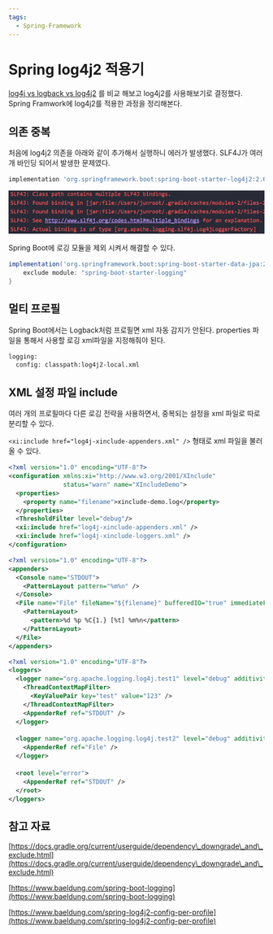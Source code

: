 ```yaml
---
tags:
  - Spring-Framework
---
```

# Spring log4j2 적용기

[log4j vs logback vs log4j2](../../../3.Resource/%ED%94%84%EB%A0%88%EC%9E%84%EC%9B%8C%ED%81%AC%EB%9D%BC%EC%9D%B4%EB%B8%8C%EB%9F%AC%EB%A6%AC/Java%202aba8d7bf7a9430b9a385fe9ca1a4cb3/log4j%20vs%20logback%20vs%20log4j2%20a1c266d438b04521972f03ca86d9abcf.md) 를 비교 해보고 log4j2를 사용해보기로 결정했다. Spring Framwork에 log4j2를 적용한 과정을 정리해본다.

## 의존 중복

처음에 log4j2 의존을 아래와 같이 추가해서 실행하니 에러가 발생했다. SLF4J가 여러 개 바인딩 되어서 발생한 문제였다.

```groovy
implementation 'org.springframework.boot:spring-boot-starter-log4j2:2.6.3'
```

![Untitled](assets/Untitled-4552367.png)

Spring Boot에 로깅 모듈을 제외 시켜서 해결할 수 있다.

```groovy
implementation('org.springframework.boot:spring-boot-starter-data-jpa:2.6.2') {
	exclude module: "spring-boot-starter-logging"
}
```

## 멀티 프로필

Spring Boot에서는 Logback처럼 프로필면 xml 자동 감지가 안된다. properties 파일을 통해서 사용할 로깅 xml파일을 지정해줘야 된다.

```bash
logging:
  config: classpath:log4j2-local.xml
```

## XML 설정 파일 include

여러 개의 프로필마다 다른 로깅 전략을 사용하면서, 중복되는 설정을 xml 파일로 따로 분리할 수 있다.

`<xi:include href="log4j-xinclude-appenders.xml" />` 형태로 xml 파일을 불러올 수 있다.

```xml
<?xml version="1.0" encoding="UTF-8"?>
<configuration xmlns:xi="http://www.w3.org/2001/XInclude"
               status="warn" name="XIncludeDemo">
  <properties>
    <property name="filename">xinclude-demo.log</property>
  </properties>
  <ThresholdFilter level="debug"/>
  <xi:include href="log4j-xinclude-appenders.xml" />
  <xi:include href="log4j-xinclude-loggers.xml" />
</configuration>
```

```xml
<?xml version="1.0" encoding="UTF-8"?>
<appenders>
  <Console name="STDOUT">
    <PatternLayout pattern="%m%n" />
  </Console>
  <File name="File" fileName="${filename}" bufferedIO="true" immediateFlush="true">
    <PatternLayout>
      <pattern>%d %p %C{1.} [%t] %m%n</pattern>
    </PatternLayout>
  </File>
</appenders>
```

```xml
<?xml version="1.0" encoding="UTF-8"?>
<loggers>
  <logger name="org.apache.logging.log4j.test1" level="debug" additivity="false">
    <ThreadContextMapFilter>
      <KeyValuePair key="test" value="123" />
    </ThreadContextMapFilter>
    <AppenderRef ref="STDOUT" />
  </logger>
 
  <logger name="org.apache.logging.log4j.test2" level="debug" additivity="false">
    <AppenderRef ref="File" />
  </logger>
 
  <root level="error">
    <AppenderRef ref="STDOUT" />
  </root>
</loggers>
```

## 참고 자료

[https://docs.gradle.org/current/userguide/dependency\_downgrade\_and\_exclude.html](https://docs.gradle.org/current/userguide/dependency\_downgrade\_and\_exclude.html)

[https://www.baeldung.com/spring-boot-logging](https://www.baeldung.com/spring-boot-logging)

[https://www.baeldung.com/spring-log4j2-config-per-profile](https://www.baeldung.com/spring-log4j2-config-per-profile)
